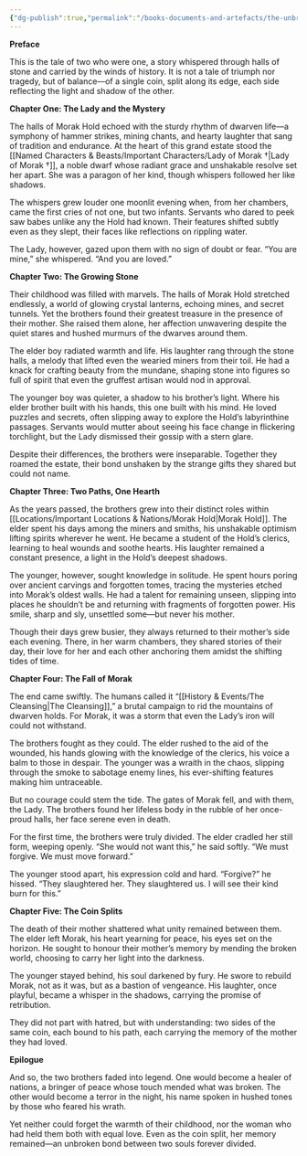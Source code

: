 ```yaml
---
{"dg-publish":true,"permalink":"/books-documents-and-artefacts/the-unbroken-coin-a-tale-of-two-brothers/","noteIcon":"","created":"2024-11-21T22:39:50.114+00:00","updated":"2024-12-31T22:43:19.014+00:00"}
---
```


**Preface**

This is the tale of two who were one, a story whispered through halls of stone and carried by the winds of history. It is not a tale of triumph nor tragedy, but of balance—of a single coin, split along its edge, each side reflecting the light and shadow of the other.

**Chapter One: The Lady and the Mystery**

The halls of Morak Hold echoed with the sturdy rhythm of dwarven life—a symphony of hammer strikes, mining chants, and hearty laughter that sang of tradition and endurance. At the heart of this grand estate stood the [[Named Characters & Beasts/Important Characters/Lady of Morak †\|Lady of Morak †]], a noble dwarf whose radiant grace and unshakable resolve set her apart. She was a paragon of her kind, though whispers followed her like shadows.

The whispers grew louder one moonlit evening when, from her chambers, came the first cries of not one, but two infants. Servants who dared to peek saw babes unlike any the Hold had known. Their features shifted subtly even as they slept, their faces like reflections on rippling water.

The Lady, however, gazed upon them with no sign of doubt or fear. “You are mine,” she whispered. “And you are loved.”

**Chapter Two: The Growing Stone**

Their childhood was filled with marvels. The halls of Morak Hold stretched endlessly, a world of glowing crystal lanterns, echoing mines, and secret tunnels. Yet the brothers found their greatest treasure in the presence of their mother. She raised them alone, her affection unwavering despite the quiet stares and hushed murmurs of the dwarves around them.

The elder boy radiated warmth and life. His laughter rang through the stone halls, a melody that lifted even the wearied miners from their toil. He had a knack for crafting beauty from the mundane, shaping stone into figures so full of spirit that even the gruffest artisan would nod in approval.

The younger boy was quieter, a shadow to his brother’s light. Where his elder brother built with his hands, this one built with his mind. He loved puzzles and secrets, often slipping away to explore the Hold’s labyrinthine passages. Servants would mutter about seeing his face change in flickering torchlight, but the Lady dismissed their gossip with a stern glare.

Despite their differences, the brothers were inseparable. Together they roamed the estate, their bond unshaken by the strange gifts they shared but could not name.

**Chapter Three: Two Paths, One Hearth**

As the years passed, the brothers grew into their distinct roles within [[Locations/Important Locations & Nations/Morak Hold\|Morak Hold]]. The elder spent his days among the miners and smiths, his unshakable optimism lifting spirits wherever he went. He became a student of the Hold’s clerics, learning to heal wounds and soothe hearts. His laughter remained a constant presence, a light in the Hold’s deepest shadows.

The younger, however, sought knowledge in solitude. He spent hours poring over ancient carvings and forgotten tomes, tracing the mysteries etched into Morak’s oldest walls. He had a talent for remaining unseen, slipping into places he shouldn’t be and returning with fragments of forgotten power. His smile, sharp and sly, unsettled some—but never his mother.

Though their days grew busier, they always returned to their mother’s side each evening. There, in her warm chambers, they shared stories of their day, their love for her and each other anchoring them amidst the shifting tides of time.

**Chapter Four: The Fall of Morak**

The end came swiftly. The humans called it “[[History & Events/The Cleansing\|The Cleansing]],” a brutal campaign to rid the mountains of dwarven holds. For Morak, it was a storm that even the Lady’s iron will could not withstand.

The brothers fought as they could. The elder rushed to the aid of the wounded, his hands glowing with the knowledge of the clerics, his voice a balm to those in despair. The younger was a wraith in the chaos, slipping through the smoke to sabotage enemy lines, his ever-shifting features making him untraceable.

But no courage could stem the tide. The gates of Morak fell, and with them, the Lady. The brothers found her lifeless body in the rubble of her once-proud halls, her face serene even in death.

For the first time, the brothers were truly divided. The elder cradled her still form, weeping openly. “She would not want this,” he said softly. “We must forgive. We must move forward.”

The younger stood apart, his expression cold and hard. “Forgive?” he hissed. “They slaughtered her. They slaughtered us. I will see their kind burn for this.”

**Chapter Five: The Coin Splits**

The death of their mother shattered what unity remained between them. The elder left Morak, his heart yearning for peace, his eyes set on the horizon. He sought to honour their mother’s memory by mending the broken world, choosing to carry her light into the darkness.

The younger stayed behind, his soul darkened by fury. He swore to rebuild Morak, not as it was, but as a bastion of vengeance. His laughter, once playful, became a whisper in the shadows, carrying the promise of retribution.

They did not part with hatred, but with understanding: two sides of the same coin, each bound to his path, each carrying the memory of the mother they had loved.

**Epilogue**

And so, the two brothers faded into legend. One would become a healer of nations, a bringer of peace whose touch mended what was broken. The other would become a terror in the night, his name spoken in hushed tones by those who feared his wrath.

Yet neither could forget the warmth of their childhood, nor the woman who had held them both with equal love. Even as the coin split, her memory remained—an unbroken bond between two souls forever divided.